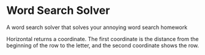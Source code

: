 # Word Search Solver
A word search solver that solves your annoying word search homework

Horizontal returns a coordinate. The first coordinate is the distance from the beginning of the row to the letter, and the second coordinate shows the row.  

